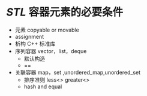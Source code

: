 # *STL* 容器元素的必要条件

- 元素 copyable or movable
- assignment 
- 析构     C++ 标准库 
- 序列容器 vector，list，deque
	- 默认构造
	- == 
- 关联容器 map，set ,unordered_map,unordered_set 
	- 排序准则 less<>  greater<>
	- hash  and equal   

